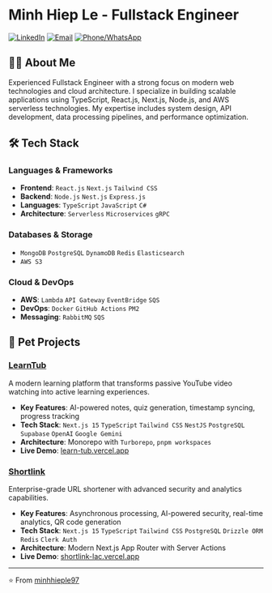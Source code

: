 # Minh Hiep Le - Fullstack Engineer

[![LinkedIn](https://img.shields.io/badge/LinkedIn-Connect-blue)](https://www.linkedin.com/in/minhhieple97)
[![Email](https://img.shields.io/badge/Email-Contact-red)](mailto:leminhhiep97@outlook.com.vn)
[![Phone/WhatsApp](https://img.shields.io/badge/Phone-%2B84889644797-green)](tel:+84889644797)

## 👨‍💻 About Me

Experienced Fullstack Engineer with a strong focus on modern web technologies and cloud architecture. I specialize in building scalable applications using TypeScript, React.js, Next.js, Node.js, and AWS serverless technologies. My expertise includes system design, API development, data processing pipelines, and performance optimization.

## 🛠️ Tech Stack

### Languages & Frameworks
- **Frontend**: `React.js` `Next.js` `Tailwind CSS`
- **Backend**: `Node.js` `Nest.js` `Express.js`
- **Languages**: `TypeScript` `JavaScript` `C#`
- **Architecture**: `Serverless` `Microservices` `gRPC`

### Databases & Storage
- `MongoDB` `PostgreSQL` `DynamoDB` `Redis` `Elasticsearch`
- `AWS S3`

### Cloud & DevOps
- **AWS**: `Lambda` `API Gateway` `EventBridge` `SQS`
- **DevOps**: `Docker` `GitHub Actions` `PM2`
- **Messaging**: `RabbitMQ` `SQS`

## 🚀 Pet Projects

### [LearnTub](https://github.com/minhhieple97/learn-tub)
A modern learning platform that transforms passive YouTube video watching into active learning experiences.

- **Key Features**: AI-powered notes, quiz generation, timestamp syncing, progress tracking
- **Tech Stack**: `Next.js 15` `TypeScript` `Tailwind CSS` `NestJS` `PostgreSQL` `Supabase` `OpenAI` `Google Gemini`
- **Architecture**: Monorepo with `Turborepo`, `pnpm workspaces`
- **Live Demo**: [learn-tub.vercel.app](https://learn-tub.vercel.app)

### [Shortlink](https://github.com/minhhieple97/shortlink)
Enterprise-grade URL shortener with advanced security and analytics capabilities.

- **Key Features**: Asynchronous processing, AI-powered security, real-time analytics, QR code generation
- **Tech Stack**: `Next.js 15` `TypeScript` `Tailwind CSS` `PostgreSQL` `Drizzle ORM` `Redis` `Clerk Auth`
- **Architecture**: Modern Next.js App Router with Server Actions
- **Live Demo**: [shortlink-lac.vercel.app](https://shortlink-lac.vercel.app)

---

⭐️ From [minhhieple97](https://github.com/minhhieple97)
